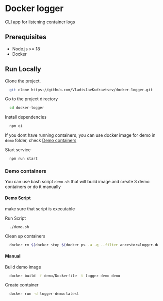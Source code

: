 
# Docker logger

CLI app for listening container logs

## Prerequisites

- Node.js >= 18
- Docker

## Run Locally

Clone the project.

```bash
  git clone https://github.com/VladislavKudravtsev/docker-logger.git
```

Go to the project directory

```bash
  cd docker-logger
```

Install dependencies

```bash
  npm ci
```

If you dont have running containers, you can use docker image for demo in `demo` folder, check [Demo containers](#demo-containers)

Start service

```bash
  npm run start
```

### Demo containers
You can use bash script `demo.sh` that will build image and create 3 demo containers or do it manually

#### Demo Script
make sure that script is executable

Run Script

```bash
  ./demo.sh
```

Clean up containers
```bash
  docker rm $(docker stop $(docker ps -a -q --filter ancestor=logger-demo:latest --format="{{.ID}}"))
```

#### Manual
Build demo image

```bash
  docker build -f demo/Dockerfile -t logger-demo demo
```

Create container

```bash
  docker run -d logger-demo:latest
```